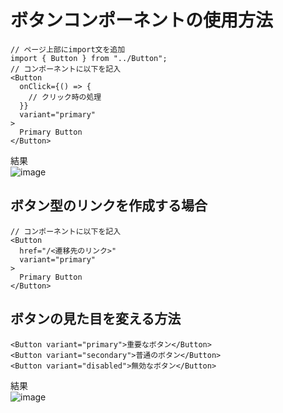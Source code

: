 # ボタンコンポーネントの使用方法

```tsx
// ページ上部にimport文を追加
import { Button } from "../Button";
// コンポーネントに以下を記入
<Button
  onClick={() => {
    // クリック時の処理
  }}
  variant="primary"
>
  Primary Button
</Button>
```

結果  
![image](https://github.com/DC-TEAM-A8/TEAM_A8/assets/33714346/d2a02d47-2b86-4874-b768-527b7410d36b)

## ボタン型のリンクを作成する場合

```tsx
// コンポーネントに以下を記入
<Button
  href="/<遷移先のリンク>"
  variant="primary"
>
  Primary Button
</Button>
```

## ボタンの見た目を変える方法

```tsx
<Button variant="primary">重要なボタン</Button>
<Button variant="secondary">普通のボタン</Button>
<Button variant="disabled">無効なボタン</Button>
```

結果  
![image](https://github.com/DC-TEAM-A8/TEAM_A8/assets/33714346/a6181b39-b238-49dc-bfc4-cb145070eab6)
